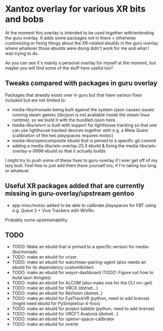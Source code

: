 # Xantoz overlay for various XR bits and bobs

At the moment this overlay is intended to be used together
with/extending the guru overlay. It adds some packages not in there +
otherwise customizing or fixing things about the XR-related ebuilds in
the guru overlay where whatever those ebuilds were doing didn't work for
me and what I was trying to do.

As you can see it's mainly a personal overlay for myself at the moment,
but maybe you will find some of the stuff here useful too?

## Tweaks compared with packages in guru overlay

Packages that already exists over in guru but that have various fixes included but are not limited to:
 * media-libs/monado being built against the system cjson causes issues
   running steam games (libcjson is not available inside the steam linux
   runtime), so we build it with the bundled cjson here.
 * media-libs/wivrn is built with support for lighthouse tracking so that
   one can use lighthouse tracked devices together with e.g. a Meta
   Quest (calibration of the two playspaces requires motoc)
 * media-libs/opencomposite ebuild that is pinned to a specific git commit
 * adding a media-libs/wlx-overlay-25.3 ebuild & fixing the media-libs/wlx-overlay-s-9999 ebuild so that it actually builds

I might try to push some of these fixes to guru-overlay if I ever get
off of my lazy butt. Feel free to just add them there yourself too, if
I'm taking too long or whatever.

## Useful XR packages added that are currently missing in guru-overlay/upstream gentoo

 * app-misc/motoc added to be able to calibrate playspaces for FBT using
   e.g. Quest 2 + Vive Trackers with WiVRn.

Probably some upstreamability

## TODO

* TODO: Make an ebuild that is pinned to a specific version for media-libs/monado
* TODO: make an ebuild for xrizer
* TODO: make an ebuild for watchman-pairing-agent (also needs an ebuild for its dependency customtkinter)
* TODO: make an ebuild for wayvr-dashboard (TODO: Figure out how to build tauri thingies)
* TODO: make an ebuild for ALCOM (also make one for the CLI vrc-get)
* TODO: make an ebuild for VRCX (dotnet...)
* TODO: make an ebuild for ReVision (dotnet..)
* TODO: make an ebuild for EyeTrackVR (python, need to add license) (might need ebuild for PySimpleGui-4-foss)
* TODO: make an ebuild for project babble (python, need to add license)
* TODO: make an ebuild for VRCFT.Avalonia (dotnet...)
* TODO: make an ebuild for openvr-space-calibrator
* TODO: make an ebuild for overte

